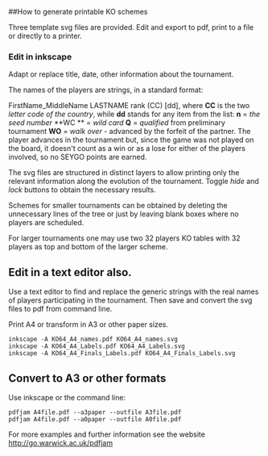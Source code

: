 ##How to generate printable KO schemes
 
Three template svg files are provided. Edit and export to pdf,   print to a file or directly to a printer.
 
### Edit in inkscape

Adapt or replace title, date, other information about the tournament. 

The names of the players are strings, in a standard format:

FirstName_MiddleName LASTNAME rank (CC) [dd], where **CC** is the two *letter code of the country*, while **dd** stands for any item from the list:
**n** = *the seed number*
**WC ** = *wild card*
**Q** = *qualified*  from preliminary tournament
**WO** = *walk over* - advanced by the forfeit of the partner. The player advances in the tournament but, since the game was not played on the board, it doesn't count as a win or as a lose for either of the players involved, so no SEYGO points are earned.

The svg files are structured in distinct layers to allow printing only the relevant information along the evolution of the tournament. Toggle *hide* and *lock* buttons to obtain the necessary results.

Schemes for smaller tournaments can be obtained by deleting the unnecessary lines of the tree or just by leaving blank boxes where no players are scheduled.

For larger tournaments one may use two 32 players KO tables with 32 players as top and bottom of the larger scheme.

## Edit in a text editor also.

Use a text editor to find and replace the generic strings with the real names of players participating in the tournament. Then save and convert the svg files to pdf from command line.


Print A4 or transform in A3 or other paper sizes. 

	inkscape -A KO64_A4_names.pdf KO64_A4_names.svg
	inkscape -A KO64_A4_Labels.pdf KO64_A4_Labels.svg
	inkscape -A KO64_A4_Finals_Labels.pdf KO64_A4_Finals_Labels.svg
	
## Convert to A3 or other formats

Use inkscape or the command line:

	pdfjam A4file.pdf --a3paper --outfile A3file.pdf
	pdfjam A4file.pdf --a0paper --outfile A0file.pdf

For more examples and further information see the website http://go.warwick.ac.uk/pdfjam


	